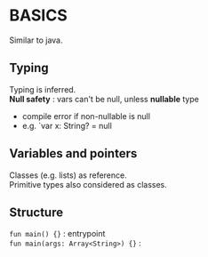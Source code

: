 # BASICS

Similar to java.  

## Typing
Typing is inferred.  
**Null safety** : vars can't be null, unless **nullable** type
*	compile error if non-nullable is null
*	e.g. `var x: String? = null

## Variables and pointers
Classes (e.g. lists) as reference.  
Primitive types also considered as classes.  

## Structure
`fun main() {}` : entrypoint  
`fun main(args: Array<String>) {}` :  